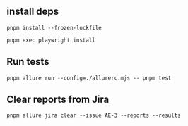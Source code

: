## install deps

```shell
pnpm install --frozen-lockfile

pnpm exec playwright install
```

## Run tests


```shell
pnpm allure run --config=./allurerc.mjs -- pnpm test

```

## Clear reports from Jira

```shell
pnpm allure jira clear --issue AE-3 --reports --results
```
